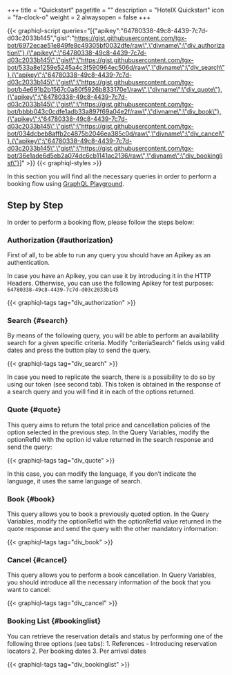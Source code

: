 +++
title = "Quickstart"
pagetitle = ""
description = "HotelX Quickstart"
icon = "fa-clock-o"
weight = 2
alwaysopen = false
+++

{{< graphiql-script queries="[{\"apikey\":\"64780338-49c8-4439-7c7d-d03c2033b145\",\"gist\":\"https://gist.githubusercontent.com/tgx-bot/6972ecae51e849fe8c49305bf0032dfe/raw\",\"divname\":\"div_authorization\"},{\"apikey\":\"64780338-49c8-4439-7c7d-d03c2033b145\",\"gist\":\"https://gist.githubusercontent.com/tgx-bot/533a8e1259e5245a4c3f590964ec506d/raw\",\"divname\":\"div_search\"},{\"apikey\":\"64780338-49c8-4439-7c7d-d03c2033b145\",\"gist\":\"https://gist.githubusercontent.com/tgx-bot/b4e691b2b1567c0a80f5926b833170e1/raw\",\"divname\":\"div_quote\"},{\"apikey\":\"64780338-49c8-4439-7c7d-d03c2033b145\",\"gist\":\"https://gist.githubusercontent.com/tgx-bot/bbbb043c0cdfe1adb33a897f69a04e2f/raw\",\"divname\":\"div_book\"},{\"apikey\":\"64780338-49c8-4439-7c7d-d03c2033b145\",\"gist\":\"https://gist.githubusercontent.com/tgx-bot/034dcbeb8affb2c4875b2046ea385c0d/raw\",\"divname\":\"div_cancel\"},{\"apikey\":\"64780338-49c8-4439-7c7d-d03c2033b145\",\"gist\":\"https://gist.githubusercontent.com/tgx-bot/36e1ade6d5eb2a074dc6cb1141ac2136/raw\",\"divname\":\"div_bookinglist\"}]" >}}
{{< graphiql-styles >}}

In this section you will find all the necessary queries in order to perform a booking flow using [GraphQL Playground](https://api.travelgatex.com/).

## Step by Step

In order to perform a booking flow, please follow the steps below:

### Authorization {#authorization}

First of all, to be able to run any query you should have an Apikey as an authentication.

In case you have an Apikey, you can use it by introducing it in the HTTP Headers. Otherwise, you can use the following Apikey for test purposes:  
`64780338-49c8-4439-7c7d-d03c2033b145`

{{< graphiql-tags tag="div_authorization" >}}

### Search {#search}

By means of the following query, you will be able to perform an availability search for a given specific criteria.
Modify "criteriaSearch" fields using valid dates and press the button play to send the query.

{{< graphiql-tags tag="div_search" >}}


In case you need to replicate the search, there is a possibility to do so by using our token (see second tab). This token is obtained in the response of a search query and you will find it in each of the options returned.

### Quote {#quote}

This query aims to return the total price and cancellation policies of the option selected in the previous step. In the Query Variables, modify the optionRefId with the option id value returned in the search response and send the query:

{{< graphiql-tags tag="div_quote" >}}


In this case, you can modify the language, if you don’t indicate the language, it uses the same language of search.

### Book {#book}

This query allows you to book a previously quoted option. In the Query Variables, modify the optionRefId with the optionRefId value returned in the quote response and send the query with the other mandatory information:

<!--<object data="https://graphqlbin.com/1wxWIp" type="text/html" width="100%" height="400px" align="left">
</object>-->
{{< graphiql-tags tag="div_book" >}}


### Cancel {#cancel}

This query allows you to perform a book cancellation. In Query Variables, you should introduce all the necessary information of the book that you want to cancel:

<!--<object data="https://graphqlbin.com/68LYhr" type="text/html" width="100%" height="400px" align="left">
</object>-->
{{< graphiql-tags tag="div_cancel" >}}


### Booking List {#bookinglist}

You can retrieve the reservation details and status by performing one of the following three options (see tabs):
    1. References - Introducing reservation locators
    2. Per booking dates
    3. Per arrival dates

 <!--<object data="https://graphqlbin.com/0RvEU2" type="text/html" width="100%" height="400px" align="left">
</object>-->
{{< graphiql-tags tag="div_bookinglist" >}}
